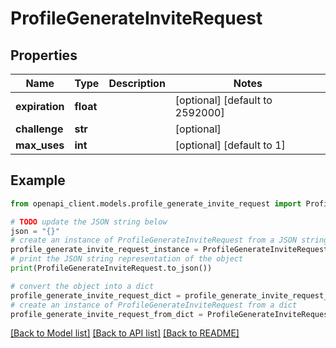 # ProfileGenerateInviteRequest


## Properties

Name | Type | Description | Notes
------------ | ------------- | ------------- | -------------
**expiration** | **float** |  | [optional] [default to 2592000]
**challenge** | **str** |  | [optional] 
**max_uses** | **int** |  | [optional] [default to 1]

## Example

```python
from openapi_client.models.profile_generate_invite_request import ProfileGenerateInviteRequest

# TODO update the JSON string below
json = "{}"
# create an instance of ProfileGenerateInviteRequest from a JSON string
profile_generate_invite_request_instance = ProfileGenerateInviteRequest.from_json(json)
# print the JSON string representation of the object
print(ProfileGenerateInviteRequest.to_json())

# convert the object into a dict
profile_generate_invite_request_dict = profile_generate_invite_request_instance.to_dict()
# create an instance of ProfileGenerateInviteRequest from a dict
profile_generate_invite_request_from_dict = ProfileGenerateInviteRequest.from_dict(profile_generate_invite_request_dict)
```
[[Back to Model list]](../README.md#documentation-for-models) [[Back to API list]](../README.md#documentation-for-api-endpoints) [[Back to README]](../README.md)


